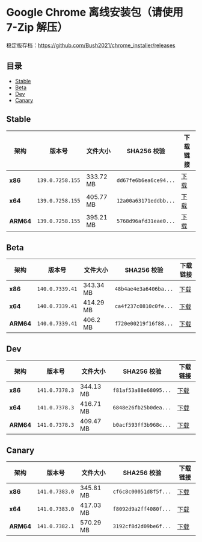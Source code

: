 # Google Chrome 离线安装包（请使用 7-Zip 解压）
稳定版存档：https://github.com/Bush2021/chrome_installer/releases

## 目录

- [Stable](#stable)
- [Beta](#beta)
- [Dev](#dev)
- [Canary](#canary)

## Stable

| 架构 | 版本号 | 文件大小 | SHA256 校验 | 下载链接 |
|------|--------|----------|-------------|----------|
| **x86** | `139.0.7258.155` | 333.72 MB | `dd67fe6b6ea6ce94...` | [下载](https://dl.google.com/release2/chrome/acbj57wq2k6dcqdfm67khvqhuasq_139.0.7258.155/139.0.7258.155_chrome_installer_uncompressed.exe) |
| **x64** | `139.0.7258.155` | 405.77 MB | `12a00a63171eddbb...` | [下载](https://dl.google.com/release2/chrome/ac3tly6emuya6wht2jjcdao4aubq_139.0.7258.155/139.0.7258.155_chrome_installer_uncompressed.exe) |
| **ARM64** | `139.0.7258.155` | 395.21 MB | `5768d96afd31eae0...` | [下载](https://dl.google.com/release2/chrome/ic5wmwmaa5tedqys5p462emclu_139.0.7258.155/139.0.7258.155_chrome_installer_uncompressed.exe) |

## Beta

| 架构 | 版本号 | 文件大小 | SHA256 校验 | 下载链接 |
|------|--------|----------|-------------|----------|
| **x86** | `140.0.7339.41` | 343.34 MB | `48b4ae4e3a6406ba...` | [下载](https://dl.google.com/release2/chrome/acp37icjnwu5owejbt7wt55zlrkq_140.0.7339.41/140.0.7339.41_chrome_installer_uncompressed.exe) |
| **x64** | `140.0.7339.41` | 414.29 MB | `ca4f237c0810c0fe...` | [下载](https://dl.google.com/release2/chrome/adwwdm5en2nlxq5v5ctlb7rix5xa_140.0.7339.41/140.0.7339.41_chrome_installer_uncompressed.exe) |
| **ARM64** | `140.0.7339.41` | 406.2 MB | `f720e00219f16f88...` | [下载](https://dl.google.com/release2/chrome/adjusr5xil6ji7udpzyuesgcpjcq_140.0.7339.41/140.0.7339.41_chrome_installer_uncompressed.exe) |

## Dev

| 架构 | 版本号 | 文件大小 | SHA256 校验 | 下载链接 |
|------|--------|----------|-------------|----------|
| **x86** | `141.0.7378.3` | 344.13 MB | `f81af53a88e68095...` | [下载](https://dl.google.com/release2/chrome/ki4n6xtn7ffdegz7wtmx643wj4_141.0.7378.3/141.0.7378.3_chrome_installer_uncompressed.exe) |
| **x64** | `141.0.7378.3` | 416.71 MB | `6848e26fb25b0dea...` | [下载](https://dl.google.com/release2/chrome/faoojs4esnimwdwbylwxb63wai_141.0.7378.3/141.0.7378.3_chrome_installer_uncompressed.exe) |
| **ARM64** | `141.0.7378.3` | 409.47 MB | `b0acf593ff3b968c...` | [下载](https://dl.google.com/release2/chrome/djdxnlasyseav5or2vamyyocv4_141.0.7378.3/141.0.7378.3_chrome_installer_uncompressed.exe) |

## Canary

| 架构 | 版本号 | 文件大小 | SHA256 校验 | 下载链接 |
|------|--------|----------|-------------|----------|
| **x86** | `141.0.7383.0` | 345.81 MB | `cf6c8c00051d8f5f...` | [下载](https://dl.google.com/release2/chrome/adcwbkqw3fsbtl7fjkjch3rvnv2a_141.0.7383.0/141.0.7383.0_chrome_installer_uncompressed.exe) |
| **x64** | `141.0.7383.0` | 417.03 MB | `f8092d9a2ff4080f...` | [下载](https://dl.google.com/release2/chrome/mukweadk5t6rvtwjth5paxlczu_141.0.7383.0/141.0.7383.0_chrome_installer_uncompressed.exe) |
| **ARM64** | `141.0.7382.1` | 570.29 MB | `3192cf8d2d09be6f...` | [下载](https://dl.google.com/release2/chrome/g2v5msmoytzaqd2set7v7rvsxy_141.0.7382.1/141.0.7382.1_chrome_installer_uncompressed.exe) |

